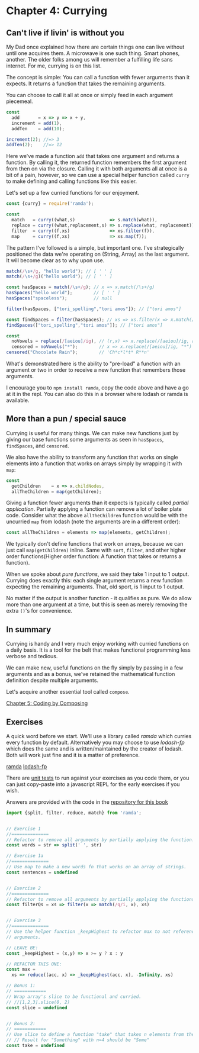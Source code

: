 # Chapter 4: Currying

## Can't live if livin' is without you
My Dad once explained how there are certain things one can live without until one acquires them. A microwave is one such thing. Smart phones, another. The older folks among us will remember a fulfilling life sans internet. For me, currying is on this list.

The concept is simple: You can call a function with fewer arguments than it expects. It returns a function that takes the remaining arguments.

You can choose to call it all at once or simply feed in each argument piecemeal.

```js
const
  add       = x => y => x + y,
  increment = add(1),
  addTen    = add(10);

increment(2); //=> 3
addTen(2);    //=> 12
```

Here we've made a function `add` that takes one argument and returns a function. By calling it, the returned function remembers the first argument from then on via the closure. Calling it with both arguments all at once is a bit of a pain, however, so we can use a special helper function called `curry` to make defining and calling functions like this easier.

Let's set up a few curried functions for our enjoyment.

```js
const {curry} = require('ramda');

const
  match   = curry((what,s)             => s.match(what)),
  replace = curry((what,replacement,s) => s.replace(what, replacement)),
  filter  = curry((f,xs)               => xs.filter(f)),
  map     = curry((f,xs)               => xs.map(f));
```

The pattern I've followed is a simple, but important one. I've strategically positioned the data we're operating on (String, Array) as the last argument. It will become clear as to why upon use.

```js
match(/\s+/g, "hello world"); // [ ' ' ]
match(/\s+/g)("hello world"); // [ ' ' ]

const hasSpaces = match(/\s+/g); // x => x.match(/\s+/g)
hasSpaces("hello world");        // [ ' ' ]
hasSpaces("spaceless");          // null

filter(hasSpaces, ["tori_spelling","tori amos"]); // ["tori amos"]

const findSpaces = filter(hasSpaces); // xs => xs.filter(x => x.match(/\s+/g))
findSpaces(["tori_spelling","tori amos"]); // ["tori amos"]

const
  noVowels = replace(/[aeiou]/ig), // (r,x) => x.replace(/[aeiou]/ig, r)
  censored = noVowels("*");        // x => x.replace(/[aeiou]/ig, "*")
censored("Chocolate Rain");        // 'Ch*c*l*t* R**n'
```

What's demonstrated here is the ability to "pre-load" a function with an argument or two in order to receive a new function that remembers those arguments.

I encourage you to `npm install ramda`, copy the code above and have a go at it in the repl. You can also do this in a browser where lodash or ramda is available.

## More than a pun / special sauce

Currying is useful for many things. We can make new functions just by giving our base functions some arguments as seen in `hasSpaces`, `findSpaces`, and `censored`.

We also have the ability to transform any function that works on single elements into a function that works on arrays simply by wrapping it with `map`:

```js
const
  getChildren    = x => x.childNodes,
  allTheChildren = map(getChildren);
```

Giving a function fewer arguments than it expects is typically called *partial application*. Partially applying a function can remove a lot of boiler plate code. Consider what the above `allTheChildren` function would be with the uncurried `map` from lodash (note the arguments are in a different order):

```js
const allTheChildren = elements => map(elements, getChildren);
```

We typically don't define functions that work on arrays, because we can just call `map(getChildren)` inline. Same with `sort`, `filter`, and other higher order functions(Higher order function: A function that takes or returns a function).

When we spoke about *pure functions*, we said they take 1 input to 1 output. Currying does exactly this: each single argument returns a new function expecting the remaining arguments. That, old sport, is 1 input to 1 output.

No matter if the output is another function - it qualifies as pure. We do allow more than one argument at a time, but this is seen as merely removing the extra `()`'s for convenience.


## In summary

Currying is handy and I very much enjoy working with curried functions on a daily basis. It is a tool for the belt that makes functional programming less verbose and tedious.

We can make new, useful functions on the fly simply by passing in a few arguments and as a bonus, we've retained the mathematical function definition despite multiple arguments.

Let's acquire another essential tool called `compose`.

[Chapter 5: Coding by Composing](ch5.md)

## Exercises

A quick word before we start. We'll use a library called *ramda* which curries every function by default. Alternatively you may choose to use *lodash-fp* which does the same and is written/maintained by the creator of lodash. Both will work just fine and it is a matter of preference.

[ramda](http://ramdajs.com)
[lodash-fp](https://github.com/lodash/lodash-fp)

There are [unit tests](https://github.com/DrBoolean/mostly-adequate-guide/tree/master/code/part1_exercises) to run against your exercises as you code them, or you can just copy-paste into a javascript REPL for the early exercises if you wish.

Answers are provided with the code in the [repository for this book](https://github.com/DrBoolean/mostly-adequate-guide/tree/master/code/part1_exercises/answers)

```js
import {split, filter, reduce, match} from 'ramda';


// Exercise 1
//==============
// Refactor to remove all arguments by partially applying the function.
const words = str => split(' ', str)

// Exercise 1a
//==============
// Use map to make a new words fn that works on an array of strings.
const sentences = undefined


// Exercise 2
//==============
// Refactor to remove all arguments by partially applying the functions.
const filterQs = xs => filter(x => match(/q/i, x), xs)


// Exercise 3
//==============
// Use the helper function _keepHighest to refactor max to not reference any
// arguments.

// LEAVE BE:
const _keepHighest = (x,y) => x >= y ? x : y

// REFACTOR THIS ONE:
const max =
  xs => reduce((acc, x) => _keepHighest(acc, x), -Infinity, xs)

// Bonus 1:
// ============
// Wrap array's slice to be functional and curried.
// //[1,2,3].slice(0, 2)
const slice = undefined


// Bonus 2:
// ============
// Use slice to define a function "take" that takes n elements from the beginning of the string. Make it curried.
// // Result for "Something" with n=4 should be "Some"
const take = undefined
```
